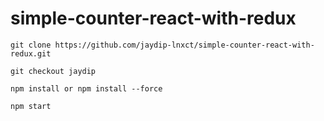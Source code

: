 # simple-counter-react-with-redux

`git clone https://github.com/jaydip-lnxct/simple-counter-react-with-redux.git`

`git checkout jaydip`

`npm install or npm install --force`

`npm start`
